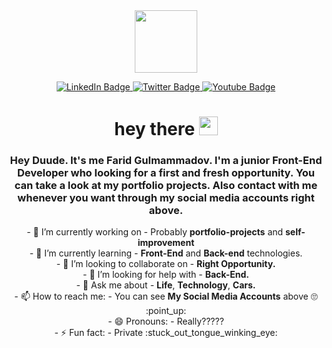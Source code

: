 
<!--
**FaridGulmammadov/FaridGulmammadov** is a ✨ _special_ ✨ repository because its `README.md` (this file) appears on your GitHub profile.

Here are some ideas to get you started:

- 🔭 I’m currently working on ...
- 🌱 I’m currently learning ...
- 👯 I’m looking to collaborate on ...
- 🤔 I’m looking for help with ...
- 💬 Ask me about ...
- 📫 How to reach me: ...
- 😄 Pronouns: ...
- ⚡ Fun fact: ...
-->

<div id="header" align="center">
  <img src="https://media.giphy.com/media/M9gbBd9nbDrOTu1Mqx/giphy.gif" width="100"/>
  <br />
  <p></p>
  <div id="badges">
          <a href="https://www.linkedin.com/in/farid-bahramzada-9672021b8/">
            <img src="https://img.shields.io/badge/LinkedIn-blue?style=for-the-badge&logo=linkedin&logoColor=white" alt="LinkedIn Badge"/>
          </a>
          <a href="https://twitter.com/Ferid74380354">
            <img src="https://img.shields.io/badge/Twitter-blue?style=for-the-badge&logo=twitter&logoColor=white" alt="Twitter Badge"/>
          </a>
          <a href="https://www.instagram.com/faridgmmdvr/" >
            <img src="https://img.shields.io/badge/Instagram-red?style=for-the-badge&logo=instagram&logoColor=white" alt="Youtube Badge"/>
          </a>
  </div>
         <img src="https://komarev.com/ghpvc/?username=FaridGulmammadov&style=flat-square&color=blue" alt=""/>
  <h1>
        hey there
        <img src="https://media.giphy.com/media/hvRJCLFzcasrR4ia7z/giphy.gif" width="30px"/>
  </h1>
  <div id="about-me">
    <h3>Hey Duude. It's me Farid Gulmammadov. I'm a junior Front-End Developer who looking for a first and fresh opportunity. You can take a look at my portfolio projects. Also contact with me whenever you want through my social media accounts right above.</h3>
  </div>
  <div id="activity">
    - 🔭 I’m currently working on - Probably <b>portfolio-projects</b> and <b>self-improvement</b>
    <br />
    - 🌱 I’m currently learning - <b>Front-End</b> and <b>Back-end</b> technologies.
    <br />
    - 👯 I’m looking to collaborate on - <b>Right Opportunity.</b>
    <br />
    - 🤔 I’m looking for help with - <b>Back-End.</b>
    <br />
    - 💬 Ask me about - <b>Life</b>, <b>Technology</b>, <b>Cars.</b> 
    <br />
    - 📫 How to reach me: - You can see <b>My Social Media Accounts</b> above 🙄 :point_up:
    <br />
    - 😄 Pronouns: - Really?????
    <br />
    - ⚡ Fun fact: - Private :stuck_out_tongue_winking_eye:
    <br />
  </div>
</div>

